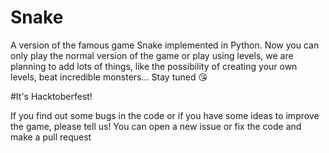 # Snake 
A version of the famous game Snake implemented in Python. 
Now you can only play the normal version of the game or play using levels, we are planning to add lots of things, like the possibility of creating your own levels, beat incredible monsters... Stay tuned 😘

#It's Hacktoberfest!

If you find out some bugs in the code or if you have some ideas to improve the game, please tell us! You can open a new issue or fix the code and make a pull request
